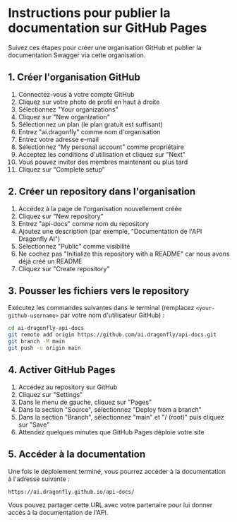 # Instructions pour publier la documentation sur GitHub Pages

Suivez ces étapes pour créer une organisation GitHub et publier la documentation Swagger via cette organisation.

## 1. Créer l'organisation GitHub

1. Connectez-vous à votre compte GitHub
2. Cliquez sur votre photo de profil en haut à droite
3. Sélectionnez "Your organizations"
4. Cliquez sur "New organization"
5. Sélectionnez un plan (le plan gratuit est suffisant)
6. Entrez "ai.dragonfly" comme nom d'organisation
7. Entrez votre adresse e-mail
8. Sélectionnez "My personal account" comme propriétaire
9. Acceptez les conditions d'utilisation et cliquez sur "Next"
10. Vous pouvez inviter des membres maintenant ou plus tard
11. Cliquez sur "Complete setup"

## 2. Créer un repository dans l'organisation

1. Accédez à la page de l'organisation nouvellement créée
2. Cliquez sur "New repository"
3. Entrez "api-docs" comme nom du repository
4. Ajoutez une description (par exemple, "Documentation de l'API Dragonfly AI")
5. Sélectionnez "Public" comme visibilité
6. Ne cochez pas "Initialize this repository with a README" car nous avons déjà créé un README
7. Cliquez sur "Create repository"

## 3. Pousser les fichiers vers le repository

Exécutez les commandes suivantes dans le terminal (remplacez `<your-github-username>` par votre nom d'utilisateur GitHub) :

```bash
cd ai-dragonfly-api-docs
git remote add origin https://github.com/ai.dragonfly/api-docs.git
git branch -M main
git push -u origin main
```

## 4. Activer GitHub Pages

1. Accédez au repository sur GitHub
2. Cliquez sur "Settings"
3. Dans le menu de gauche, cliquez sur "Pages"
4. Dans la section "Source", sélectionnez "Deploy from a branch"
5. Dans la section "Branch", sélectionnez "main" et "/ (root)" puis cliquez sur "Save"
6. Attendez quelques minutes que GitHub Pages déploie votre site

## 5. Accéder à la documentation

Une fois le déploiement terminé, vous pourrez accéder à la documentation à l'adresse suivante :
```
https://ai.dragonfly.github.io/api-docs/
```

Vous pouvez partager cette URL avec votre partenaire pour lui donner accès à la documentation de l'API.
